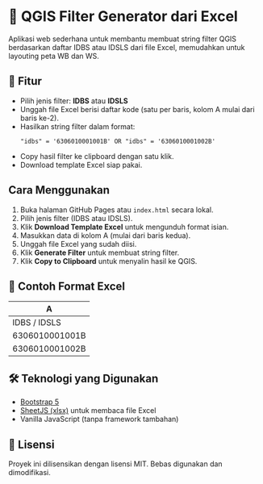 # 🎯 QGIS Filter Generator dari Excel

Aplikasi web sederhana untuk membantu membuat string filter QGIS berdasarkan daftar IDBS atau IDSLS dari file Excel, memudahkan untuk layouting peta WB dan WS.

## 🔧 Fitur
- Pilih jenis filter: **IDBS** atau **IDSLS**
- Unggah file Excel berisi daftar kode (satu per baris, kolom A mulai dari baris ke-2).
- Hasilkan string filter dalam format:
    ```
    "idbs" = '6306010001001B' OR "idbs" = '6306010001002B'
    ```
- Copy hasil filter ke clipboard dengan satu klik.
- Download template Excel siap pakai.

## Cara Menggunakan
1. Buka halaman GitHub Pages atau `index.html` secara lokal.
2. Pilih jenis filter (IDBS atau IDSLS).
3. Klik **Download Template Excel** untuk mengunduh format isian.
4. Masukkan data di kolom A (mulai dari baris kedua).
5. Unggah file Excel yang sudah diisi.
6. Klik **Generate Filter** untuk membuat string filter.
7. Klik **Copy to Clipboard** untuk menyalin hasil ke QGIS.

## 📝 Contoh Format Excel
| A               |
|-----------------|
| IDBS / IDSLS    |
| 6306010001001B  |
| 6306010001002B  |

## 🛠 Teknologi yang Digunakan
- [Bootstrap 5](https://getbootstrap.com/)
- [SheetJS (xlsx)](https://sheetjs.com/) untuk membaca file Excel
- Vanilla JavaScript (tanpa framework tambahan)

## 📄 Lisensi
Proyek ini dilisensikan dengan lisensi MIT. Bebas digunakan dan dimodifikasi.

